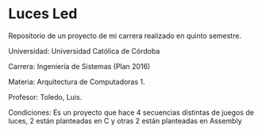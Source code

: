 # Luces Led
Repositorio de un proyecto de mi carrera realizado en quinto semestre.

Universidad: Universidad Católica de Córdoba

Carrera: Ingeniería de Sistemas (Plan 2016)

Materia: Arquitectura de Computadoras 1.

Profesor: Toledo, Luis.

Condiciones: Es un proyecto que hace 4 secuencias distintas de juegos de luces, 2 están planteadas en C y otras 2 están planteadas en Assembly
